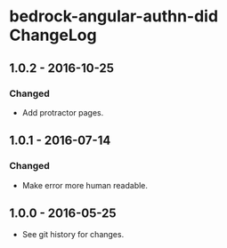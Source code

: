# bedrock-angular-authn-did ChangeLog

## 1.0.2 - 2016-10-25

### Changed
- Add protractor pages.

## 1.0.1 - 2016-07-14

### Changed
- Make error more human readable.

## 1.0.0 - 2016-05-25

- See git history for changes.
